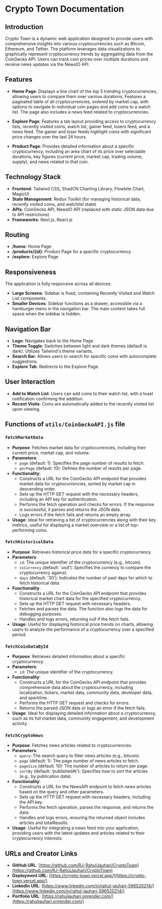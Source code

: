 # Crypto Town Documentation

## Introduction
Crypto Town is a dynamic web application designed to provide users with comprehensive insights into various cryptocurrencies such as Bitcoin, Ethereum, and Tether. The platform leverages data visualizations to graphically represent cryptocurrency trends by aggregating data from the CoinGecko API. Users can track coin prices over multiple durations and receive news updates via the NewsIO API.

## Features

- **Home Page**: Displays a line chart of the top 5 trending cryptocurrencies, allowing users to compare them over various durations. Features a paginated table of all cryptocurrencies, ordered by market cap, with options to navigate to individual coin pages and add coins to a watch list. The page also includes a news feed related to cryptocurrencies.
  
- **Explore Page**: Features a tab layout providing access to cryptocurrency lists, recently visited coins, watch list, gainer feed, losers feed, and a news feed. The gainer and loser feeds highlight coins with significant price changes over the last 24 hours.

- **Product Page**: Provides detailed information about a specific cryptocurrency, including an area chart of its price over selectable durations, key figures (current price, market cap, trading volume, supply), and news related to that coin.

## Technology Stack

- **Frontend**: Tailwind CSS, ShadCN Charting Library, Flowbite Chart, MagicUI
- **State Management**: Redux Toolkit (for managing historical data, recently visited coins, and watchlist state)
- **APIs**: CoinGecko API, NewsIO API (replaced with static JSON data due to API restrictions)
- **Frameworks**: Next.js, React.js

## Routing

- **/home**: Home Page
- **/products/{id}**: Product Page for a specific cryptocurrency
- **/explore**: Explore Page

## Responsiveness
The application is fully responsive across all devices:
- **Large Screens**: Sidebar is fixed, containing Recently Visited and Watch List components.
- **Smaller Devices**: Sidebar functions as a drawer, accessible via a hamburger menu in the navigation bar. The main content takes full space when the sidebar is hidden.

## Navigation Bar

- **Logo**: Navigates back to the Home Page.
- **Theme Toggle**: Switches between light and dark themes (default is dark). Utilizes Tailwind's theme variants.
- **Search Bar**: Allows users to search for specific coins with autocomplete suggestions.
- **Explore Tab**: Redirects to the Explore Page.

## User Interaction

- **Add to Watch List**: Users can add coins to their watch list, with a toast notification confirming the addition.
- **Recent Visits**: Coins are automatically added to the recently visited list upon viewing.


## Functions of `utils/CoinGeckoAPI.js` file

### `fetchMarketData`
- **Purpose**: Fetches market data for cryptocurrencies, including their current price, market cap, and volume.
- **Parameters**:
  - `page` (default: 1): Specifies the page number of results to fetch.
  - `perPage` (default: 10): Defines the number of results per page.
- **Functionality**:
  - Constructs a URL for the CoinGecko API endpoint that provides market data for cryptocurrencies, sorted by market cap in descending order.
  - Sets up the HTTP GET request with the necessary headers, including an API key for authentication.
  - Performs the fetch operation and checks for errors. If the response is successful, it parses and returns the JSON data.
  - Logs errors if the fetch fails and returns an empty array.
- **Usage**: Ideal for retrieving a list of cryptocurrencies along with their key metrics, useful for displaying a market overview or a list of top-performing coins.

### `fetchHistoricalData`
- **Purpose**: Retrieves historical price data for a specific cryptocurrency.
- **Parameters**:
  - `id`: The unique identifier of the cryptocurrency (e.g., bitcoin).
  - `vsCurrency` (default: 'usd'): Specifies the currency to compare the cryptocurrency against.
  - `days` (default: '30'): Indicates the number of past days for which to fetch historical data.
- **Functionality**:
  - Constructs a URL for the CoinGecko API endpoint that provides historical market chart data for the specified cryptocurrency.
  - Sets up the HTTP GET request with necessary headers.
  - Fetches and parses the data. The function also logs the data for debugging purposes.
  - Handles and logs errors, returning null if the fetch fails.
- **Usage**: Useful for displaying historical price trends on charts, allowing users to analyze the performance of a cryptocurrency over a specified period.

### `fetchCoinDataById`
- **Purpose**: Retrieves detailed information about a specific cryptocurrency.
- **Parameters**:
  - `id`: The unique identifier of the cryptocurrency.
- **Functionality**:
  - Constructs a URL for the CoinGecko API endpoint that provides comprehensive data about the cryptocurrency, including localization, tickers, market data, community data, developer data, and sparkline.
  - Performs the HTTP GET request and checks for errors.
  - Returns the parsed JSON data or logs an error if the fetch fails.
- **Usage**: Ideal for displaying detailed information about a cryptocurrency, such as its full market data, community engagement, and development activity.

### `fetchCryptoNews`
- **Purpose**: Fetches news articles related to cryptocurrencies.
- **Parameters**:
  - `query`: The search query to filter news articles (e.g., bitcoin).
  - `page` (default: 1): The page number of news articles to fetch.
  - `pageSize` (default: 10): The number of articles to return per page.
  - `sortBy` (default: 'publishedAt'): Specifies how to sort the articles (e.g., by publication date).
- **Functionality**:
  - Constructs a URL for the NewsAPI endpoint to fetch news articles based on the query and other parameters.
  - Sets up the HTTP GET request with necessary headers, including the API key.
  - Performs the fetch operation, parses the response, and returns the data.
  - Handles and logs errors, ensuring the returned object includes articles and totalResults.
- **Usage**: Useful for integrating a news feed into your application, providing users with the latest updates and articles related to their cryptocurrency interests.

## URLs and Creator Links

- **GitHub URL**: [https://github.com/RJ-RahulJauhari/CryptoTown](https://github.com/RJ-RahulJauhari/CryptoTown)
- **Deployment URL**: [https://crypto-town.vercel.app/](https://crypto-town.vercel.app/)
- **LinkedIn URL**: [https://www.linkedin.com/in/rahul-jauhari-596520214/](https://www.linkedin.com/in/rahul-jauhari-596520214/)
- **Portfolio URL**: [https://rahuljauhari.onrender.com/](https://rahuljauhari.onrender.com/)
